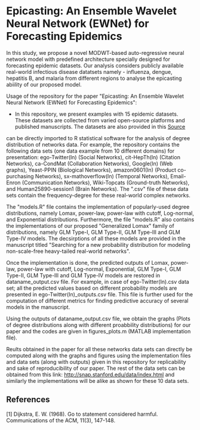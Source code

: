# Epicasting: An Ensemble Wavelet Neural Network (EWNet) for Forecasting Epidemics

In this study, we propose a novel MODWT-based auto-regressive neural network model with predefined architecture specially designed for forecasting epidemic datasets. Our analysis considers publicly available real-world infectious disease datatsets namely - influenza, dengue, hepatitis B, and malaria from different regions to analyse the epicasting abiility of our proposed model.

Usage of the repository for the paper "Epicasting: An Ensemble Wavelet Neural Network (EWNet) for Forecasting Epidemics":

* In this repository, we present examples with 15 epidemic datasets. These datasets are collected from varied open-source platforms and published manuscripts. The datasets are also provided in this [Source](Documentation/file.pdf)

can be directly imported to R statistical software for the analysis of degree distribution of networks data. For example, the repository contains the following data sets (one data example from 10 different domains) for presentation: ego-Twitter(In) (Social Networks), cit-HepTh(In) (Citation Networks), ca-CondMat (Collaboration Networks), Google(In) (Web graphs), Yeast-PPIN (Biological Networks), amazon0601(In) (Product co-purchasing Networks), sx-mathoverflow(In) (Temporal Networks), Email-Enron (Communication Networks), Wiki-Topcats (Ground-truth Networks), and Human25890-session1 (Brain Networks). The ".csv" file of these data sets contain the frequency-degree for these real-world complex networks.

The "models.R" file contains the implementation of popularly-used degree distributions, namely Lomax, power-law, power-law with cutoff, Log-normal, and Exponential distributions. Furthermore, the file "models.R" also contains the implementations of our proposed "Generalized Lomax" family of distributions, namely GLM Type-I, GLM Type-II, GLM Type-III and GLM Type-IV models. The decsirptions of all these models are provided in the manuscript titled "Searching for a new probability distribution for modeling non-scale-free heavy-tailed real-world networks".

Once the implementation is done, the predicted outputs of Lomax, power-law, power-law with cutoff, Log-normal, Exponential, GLM Type-I, GLM Type-II, GLM Type-III and GLM Type-IV models are restored in dataname_output.csv file. For example, in case of ego-Twitter(In).csv data set; all the predicted values based on different probability models are presented in ego-Twitter(In)_outputs.csv file. This file is further used for the computation of different metrics for finding predictive accuracy of several models in the manuscript.

Using the outputs of dataname_output.csv file, we obtain the graphs (Plots of degree distributions along with different proabbility distributions) for our paper and the codes are given in figures_plots.m (MATLAB implementation file).

Reults obtained in the paper for all these networks data sets can directly be computed along with the graphs and figures using the implementation files and data sets (along with outputs) given in this repository for replicability and sake of reproducibility of our paper. The rest of the data sets can be obtained from this link: http://snap.stanford.edu/data/index.html and similarly the implementations will be alike as shown for these 10 data sets.

## References
<a id="1">[1]</a> 
Dijkstra, E. W. (1968). 
Go to statement considered harmful. 
Communications of the ACM, 11(3), 147-148.
